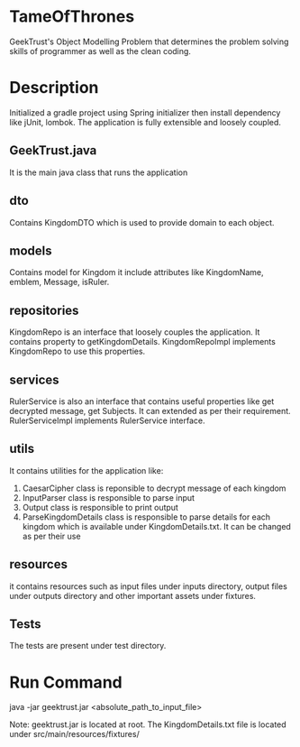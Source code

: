 # TameOfThrones
GeekTrust's Object Modelling Problem that determines the problem solving skills of programmer as well as the clean coding.

# Description

Initialized a gradle project using Spring initializer then install dependency like jUnit, lombok.
The application is fully extensible and loosely coupled.

## GeekTrust.java

It is the main java class that runs the application

## dto

Contains KingdomDTO which is used to provide domain to each object.

## models

Contains model for Kingdom it include attributes like KingdomName, emblem, Message, isRuler.

## repositories

KingdomRepo is an interface that loosely couples the application. It contains property to getKingdomDetails.
KingdomRepoImpl implements KingdomRepo to use this properties.

## services

RulerService is also an interface that contains useful properties like get decrypted message, get Subjects. It can extended as per their requirement.
RulerServiceImpl implements RulerService interface.

## utils

It contains utilities for the application like:
1. CaesarCipher class is reponsible to decrypt message of each kingdom
2. InputParser class is responsible to parse input
3. Output class is responsible to print output
4. ParseKingdomDetails class is responsible to parse details for each kingdom which is available under KingdomDetails.txt. It can be changed as per their use

## resources

it contains resources such as input files under inputs directory, output files under outputs directory and other important assets under fixtures.

## Tests

The tests are present under test directory.

# Run Command

java -jar geektrust.jar <absolute_path_to_input_file>

Note: geektrust.jar is located at root. The KingdomDetails.txt file is located under src/main/resources/fixtures/